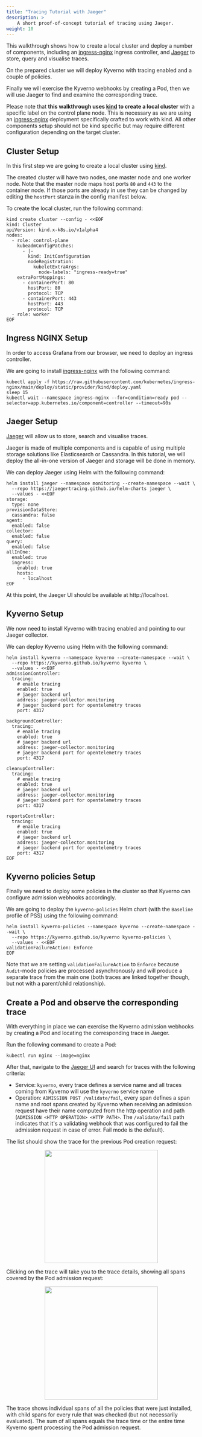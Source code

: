 ```yaml
---
title: "Tracing Tutorial with Jaeger"
description: >
    A short proof-of-concept tutorial of tracing using Jaeger.
weight: 10
---
```


This walkthrough shows how to create a local cluster and deploy a number of components, including an [ingress-nginx](https://github.com/kubernetes/ingress-nginx) ingress controller, and [Jaeger](https://www.jaegertracing.io) to store, query and visualise traces.

On the prepared cluster we will deploy Kyverno with tracing enabled and a couple of policies.

Finally we will exercise the Kyverno webhooks by creating a Pod, then we will use Jaeger to find and examine the corresponding trace.

Please note that **this walkthrough uses [kind](https://kind.sigs.k8s.io) to create a local cluster** with a specific label on the control plane node.
This is necessary as we are using an [ingress-nginx](https://github.com/kubernetes/ingress-nginx) deployment specifically crafted to work with kind.
All other components setup should not be kind specific but may require different configuration depending on the target cluster.

## Cluster Setup

In this first step we are going to create a local cluster using [kind](https://kind.sigs.k8s.io).

The created cluster will have two nodes, one master node and one worker node.
Note that the master node maps host ports `80` and `443` to the container node.
If those ports are already in use they can be changed by editing the `hostPort` stanza in the config manifest below.

To create the local cluster, run the following command:

```shell
kind create cluster --config - <<EOF
kind: Cluster
apiVersion: kind.x-k8s.io/v1alpha4
nodes:
  - role: control-plane
    kubeadmConfigPatches:
      - |-
        kind: InitConfiguration
        nodeRegistration:
          kubeletExtraArgs:
            node-labels: "ingress-ready=true"
    extraPortMappings:
      - containerPort: 80
        hostPort: 80
        protocol: TCP
      - containerPort: 443
        hostPort: 443
        protocol: TCP
  - role: worker
EOF
```

## Ingress NGINX Setup

In order to access Grafana from our browser, we need to deploy an ingress controller.

We are going to install [ingress-nginx](https://github.com/kubernetes/ingress-nginx) with the following command:

```shell
kubectl apply -f https://raw.githubusercontent.com/kubernetes/ingress-nginx/main/deploy/static/provider/kind/deploy.yaml
sleep 15
kubectl wait --namespace ingress-nginx --for=condition=ready pod --selector=app.kubernetes.io/component=controller --timeout=90s
```

## Jaeger Setup

[Jaeger](https://www.jaegertracing.io) will allow us to store, search and visualise traces.

Jaeger is made of multiple components and is capable of using multiple storage solutions like Elasticsearch or Cassandra. In this tutorial, we will deploy the all-in-one version of Jaeger and storage will be done in memory.

We can deploy Jaeger using Helm with the following command:

```shell
helm install jaeger --namespace monitoring --create-namespace --wait \
  --repo https://jaegertracing.github.io/helm-charts jaeger \
  --values - <<EOF
storage:
  type: none
provisionDataStore:
  cassandra: false
agent:
  enabled: false
collector:
  enabled: false
query:
  enabled: false
allInOne:
  enabled: true
  ingress:
    enabled: true
    hosts:
      - localhost
EOF
```

At this point, the Jaeger UI should be available at http://localhost.

## Kyverno Setup

We now need to install Kyverno with tracing enabled and pointing to our Jaeger collector.

We can deploy Kyverno using Helm with the following command:

```shell
helm install kyverno --namespace kyverno --create-namespace --wait \
  --repo https://kyverno.github.io/kyverno kyverno \
  --values - <<EOF
admissionController:
  tracing:
    # enable tracing
    enabled: true
    # jaeger backend url
    address: jaeger-collector.monitoring
    # jaeger backend port for opentelemetry traces
    port: 4317

backgroundController:
  tracing:
    # enable tracing
    enabled: true
    # jaeger backend url
    address: jaeger-collector.monitoring
    # jaeger backend port for opentelemetry traces
    port: 4317

cleanupController:
  tracing:
    # enable tracing
    enabled: true
    # jaeger backend url
    address: jaeger-collector.monitoring
    # jaeger backend port for opentelemetry traces
    port: 4317

reportsController:
  tracing:
    # enable tracing
    enabled: true
    # jaeger backend url
    address: jaeger-collector.monitoring
    # jaeger backend port for opentelemetry traces
    port: 4317
EOF
```

## Kyverno policies Setup

Finally we need to deploy some policies in the cluster so that Kyverno can configure admission webhooks accordingly.

We are going to deploy the `kyverno-policies` Helm chart (with the `Baseline` profile of PSS) using the following command:

```shell
helm install kyverno-policies --namespace kyverno --create-namespace --wait \
  --repo https://kyverno.github.io/kyverno kyverno-policies \
  --values - <<EOF
validationFailureAction: Enforce
EOF
```

Note that we are setting `validationFailureAction` to `Enforce` because `Audit`-mode policies are processed asynchronously and will produce a separate trace from the main one (both traces are linked together though, but not with a parent/child relationship).

## Create a Pod and observe the corresponding trace

With everything in place we can exercise the Kyverno admission webhooks by creating a Pod and locating the corresponding trace in Jaeger.

Run the following command to create a Pod:

```shell
kubectl run nginx --image=nginx
```

After that, navigate to the [Jaeger UI](http://localhost) and search for traces with the following criteria:
- Service: `kyverno`, every trace defines a service name and all traces coming from Kyverno will use the `kyverno` service name
- Operation: `ADMISSION POST /validate/fail`, every span defines a span name and root spans created by Kyverno when receiving an admission request have their name computed from the http operation and path (`ADMISSION <HTTP OPERATION> <HTTP PATH>`. The `/validate/fail` path indicates that it's a validating webhook that was configured to fail the admission request in case of error. Fail mode is the default).

The list should show the trace for the previous Pod creation request:

<p align="center"><img src="../assets/walkthrough-jaeger-1.png" height="300px"/></p>

Clicking on the trace will take you to the trace details, showing all spans covered by the Pod admission request:

<p align="center"><img src="../assets/walkthrough-jaeger-2.png" height="300px"/></p>

The trace shows individual spans of all the policies that were just installed, with child spans for every rule that was checked (but not necessarily evaluated). The sum of all spans equals the trace time or the entire time Kyverno spent processing the Pod admission request.
